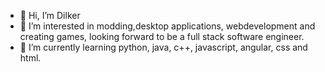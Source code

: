 - 👋 Hi, I’m Dilker
- 👀 I’m interested in modding,desktop applications, webdevelopment and creating games, looking forward to be a full stack software engineer.
- 🌱 I’m currently learning python, java, c++, javascript, angular, css and html.
